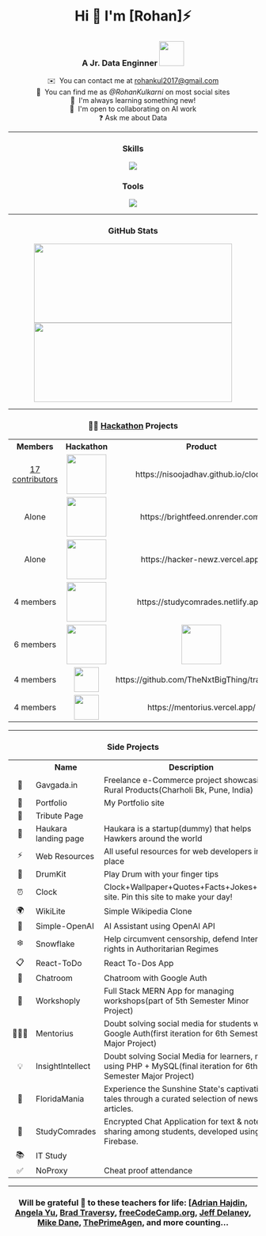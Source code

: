 <body>
  <div align="center">
    
<!--   <img src="https://raw.githubusercontent.com/gist/patevs/b007a0e98fb216438d4cbf559fac4166/raw/88f20c9d749d756be63f22b09f3c4ac570bc5101/programming.gif" alt="programmer gif" style="max-width: 100%; display: inline-block; width: 40%"/> -->
  
# Hi 👋 I'm [Rohan]⚡

### A Jr. Data Enginner <img src="https://media.giphy.com/media/qjqUcgIyRjsl2/giphy.gif" width="50" />

  ✉️  You can contact me at [rohankul2017@gmail.com](mailto:rohankul2017@gmail.com)<br>
  🔎  You can find me as *@RohanKulkarni* on most social sites<br>
  🚀  I'm always learning something new!<br>
  🤝  I'm open to collaborating on AI work<br>
  ❓   Ask me about Data<br>

<!--   ![](https://komarev.com/ghpvc/?username=nisoojadhav&style=for-the-badge) -->

----
### Skills

<p align="center">
    <img src="https://skillicons.dev/icons?i=python,sql,snowflake,databricks,azure,postgresql" />
</p>

### Tools

<p align="center">
    <img src="https://skillicons.dev/icons?i=linux,vscode,git,github" />
</p>

----

### GitHub Stats
<span align="center">
<a href="http://www.github.com/Ro1kulkarni">
<img src="https://github-readme-stats.vercel.app/api?username=Ro1kulkarni&show_icons=true&hide=&count_private=true&title_color=3382ed&text_color=0f172a&icon_color=3382ed&bg_color=ffffff&hide_border=true&show_icons=true" width="400" height="160" />
<img src="https://github-readme-streak-stats.herokuapp.com/?user=Ro1kulkarni&stroke=0f172a&background=ffffff&ring=3382ed&fire=3382ed&currStreakNum=0f172a&currStreakLabel=3382ed&sideNums=0f172a&sideLabels=0f172a&dates=0f172a&hide_border=true" width="400" height="160" /></a>
</span> 


----

### 👨‍💻 [Hackathon](https://devpost.com/nisoojadhav) Projects
  <table align="center">
    <tr align="center">
      <th>Members</th>
      <th>Hackathon</th>
      <th>Product</th>
    </tr>
    <tr align="center">
      <td>
        <a href="https://github.com/clock/graphs/contributors" target="_blank">
          17 contributors
        </a>
      </td>
      <td> <img src="https://github.com/assets/68807845/51709207-e67a-4d7f-81ad-4536e40602f1" height="80" /> </td>
      <td> https://nisoojadhav.github.io/clock/ </td>
    </tr>
    <tr align="center">
      <td>Alone</td>
      <td> <img src="https://github.com/assets/68807845/7ed2ea4e-d18d-4cba-b41e-c176c22200f6" height="80" /> </td>
      <td> https://brightfeed.onrender.com/ </td>
    </tr>
    <tr align="center">
      <td>Alone</td>
      <td> <img src="https://github.com/NisooJadhav/assets/68807845/3c2956a8-81ff-4276-bf93-9f7a998389b3" height="80" /> </td>
      <td> https://hacker-newz.vercel.app/ </td>
    </tr>
    <tr align="center">
      <td>4 members</td>
      <td> <img src="https://github.com/NisooJadhav/NisooJadhav/assets/68807845/6cb001eb-4efe-4246-a2aa-a8b62576f1a1" height="80" /> </td>
      <td> 
        https://studycomrades.netlify.app/
      </td>
    </tr>
    <tr align="center">
      <td>6 members</td>
      <td> <img src="https://github.com/NisooJadhav/NisooJadhav/assets/68807845/ed70e8d0-7a4e-4981-8994-7b933521b802" height="80" /> </td>
      <td> 
        <a href="https://www.youtube.com/watch?v=uHHmKD_PSOc" target="_blank">
          <img src="https://img.youtube.com/vi/uHHmKD_PSOc/0.jpg" height="80" />
        </a>
      </td>
    </tr>
    <tr align="center">
      <td>4 members</td>
      <td> <img src="https://github.com/NisooJadhav/NisooJadhav/assets/68807845/1f2b3204-0622-434e-9ad8-3b281d2280be" height="50" /> </td>
      <td>
        https://github.com/TheNxtBigThing/tradeswift
      </td>
    </tr>
    <tr align="center">
      <td>4 members</td>
      <td> <img src="https://github.com/NisooJadhav/NisooJadhav/assets/68807845/2baf2a4e-d29f-4572-aa5d-fb271e647ae0" height="50" /> </td>
      <td> 
        https://mentorius.vercel.app/
      </td>
    </tr>
  </table>

---

### Side Projects
  
  <table>
    <tr align="center">
      <th></th>
      <th>Name</th>
      <th>Description</th>
      <th>Page</th>
    </tr>
    <tr>
      <td align="center">🚜</td>
      <td>Gavgada.in</td>
      <td>Freelance e-Commerce project showcasing Rural Products(Charholi Bk, Pune, India)</td>
      <td align="center"><a href="https://gavgada.in/">https://gavgada.in/</a></td>
    </tr>
    <tr>
      <td align="center">🤵</td>
      <td>Portfolio</td>
      <td>My Portfolio site</td>
      <td align="center"><a href="https://nisootech.vercel.app/">https://nisootech.vercel.app/</a></td>      
    </tr>
    <tr>
      <td align="center">🙏</td>
      <td>Tribute Page</td>
      <td></td>
      <td align="center"><a href="https://nisoojadhav.github.io/namdev-sutar/">https://nisoojadhav.github.io/namdev-sutar/</a></td>
    </tr>
    <tr>
      <td align="center">🛬</td>
      <td>Haukara landing page</td>
      <td>Haukara is a startup(dummy) that helps Hawkers around the world</td>
      <td align="center"><a href="https://haukara.vercel.app/">https://haukara.vercel.app/</a></td>
    </tr>
    <tr>
      <td align="center">⚡</td>
      <td>Web Resources</td>
      <td>All useful resources for web developers in one place</td>
      <td align="center"><a href="https://nisoojadhav.github.io/resources">https://nisoojadhav.github.io/resources</a></td>
    </tr>
    <tr>
      <td align="center">🥁</td>
      <td>DrumKit</td>
      <td>Play Drum with your finger tips</td>
      <td align="center"><a href="https://nisoojadhav.github.io/drum-kit/">https://nisoojadhav.github.io/drum-kit/</a></td>
    </tr>
    <tr>
      <td align="center">⏰</td>
      <td>Clock</td>
      <td>Clock+Wallpaper+Quotes+Facts+Jokes+News site. Pin this site to make your day!</td>
      <td align="center"><a href="https://nisoojadhav.github.io/clock/">https://nisoojadhav.github.io/clock/</a></td>
    </tr>
    <tr>
      <td align="center">🌍</td>
      <td>WikiLite</td>
      <td>Simple Wikipedia Clone</td>
      <td align="center"><a href="https://wikilite.vercel.app/">https://wikilite.vercel.app/</a></td>
    </tr>
    <tr>
      <td align="center">🤖</td>
      <td>Simple-OpenAI</td>
      <td>AI Assistant using OpenAI API</td>
      <td align="center"><a href="https://openai-nj.vercel.app/">https://openai-nj.vercel.app/</a></td>
    </tr>
    <tr>
      <td align="center">❄️</td>
      <td>Snowflake</td>
      <td>Help circumvent censorship, defend Internet rights in Authoritarian Regimes</td>
      <td align="center"><a href="https://snowflake-nj.vercel.app/">https://snowflake-nj.vercel.app/</a></td>
    </tr>
    <tr>
      <td align="center">📋</td>
      <td>React-ToDo</td>
      <td>React To-Dos App</td>
      <td align="center"><a href="https://react-todo-nj.vercel.app/">https://react-todo-nj.vercel.app/</a></td>
    </tr>
    <tr>
      <td align="center">💬</td>
      <td>Chatroom</td>
      <td>Chatroom with Google Auth</td>
      <td align="center"><a href="https://mentorius.netlify.app/chat">https://mentorius.netlify.app/chat</a></td>
    </tr>
    <tr>
      <td align="center">🔨</td>
      <td>Workshoply</td>
      <td>Full Stack MERN App for managing workshops(part of 5th Semester Minor Project)</td>
      <td align="center"><a href="https://workshop-docs.vercel.app/">https://workshop-docs.vercel.app/</a></td> 
    </tr>
    <tr>
      <td align="center">👩🏻‍🏫</td>
      <td>Mentorius</td>
      <td>Doubt solving social media for students with Google Auth(first iteration for 6th Semester Major Project)</td>
      <td align="center"><a href="https://mentorius.netlify.app/">https://mentorius.netlify.app/</a></td>
    </tr>
    <tr>
      <td align="center">💡</td>
      <td>InsightIntellect</td>
      <td>Doubt solving Social Media for learners, made using PHP + MySQL(final iteration for 6th Semester Major Project)</td>
      <td align="center"><a href="https://github.com/NisooJadhav/insightintellect">https://github.com/NisooJadhav/insightintellect</a></td>
    </tr>
    <tr>
      <td align="center">🌴</td>
      <td>FloridaMania</td>
      <td>Experience the Sunshine State's captivating tales through a curated selection of news articles.</td>
      <td align="center"><a href="https://floridamania.onrender.com/">https://floridamania.onrender.com/</a></td>
    </tr>
    <tr>
      <td align="center">📖</td>
      <td>StudyComrades</td>
      <td>Encrypted Chat Application for text & notes sharing among students, developed using Firebase.</td>
      <td align="center"><a href="https://studycomrades.netlify.app/">https://studycomrades.netlify.app/</a></td>
    </tr>
    <tr>
      <td align="center">📚</td>
      <td>IT Study</td>
      <td></td>
      <td align="center"><a href="https://drive.google.com/drive/folders/1Pfxv5BLrawIOG5U-eYOpnoQ4R0gpsdLB?usp=share_link">https://tinyurl.com/mr3d8pfr</a> </td>
    </tr>
    <tr>
      <td align="center">✅</td>
      <td>NoProxy</td>
      <td>Cheat proof attendance</td>
    </tr>
  </table>

  ---
  
### Will be grateful 🙏 to these teachers for life: [[Adrian Hajdin](https://www.youtube.com/@javascriptmastery/), [Angela Yu](https://www.udemy.com/course/the-complete-web-development-bootcamp/), [Brad Traversy](https://www.youtube.com/@TraversyMedia), [freeCodeCamp.org](https://www.youtube.com/@freecodecamp), [Jeff Delaney](https://www.youtube.com/@Fireship/), [Mike Dane](https://www.youtube.com/@GiraffeAcademy), [ThePrimeAgen](https://www.youtube.com/@ThePrimeagen), and more counting...
</div>
</body>
